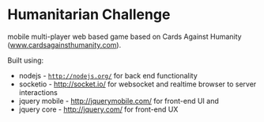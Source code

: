 Humanitarian Challenge
===

mobile multi-player web based game based on Cards Against Humanity (www.cardsagainsthumanity.com).

Built using:
  - nodejs - <code>http://nodejs.org/</code> for back end functionality
  - socketio - http://socket.io/ for websocket and realtime browser to server interactions
  - jquery mobile - http://jquerymobile.com/ for front-end UI and 
  - jquery core - http://jquery.com/ for front-end UX

